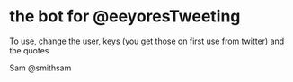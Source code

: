 # the bot for @eeyoresTweeting

To use, change the user, keys (you get those on first use from twitter) and the quotes


Sam
  @smithsam
